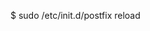 <!-- layout:code post: 1960-09-24-smtp-installation_installing-postfix -->


$ sudo /etc/init.d/postfix reload
